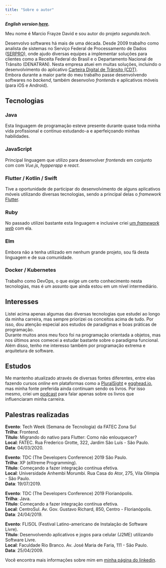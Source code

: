```yaml
---
title: "Sobre o autor"
---
```


_**English version [here](/about).**_
  
Meu nome é Marcio Frayze David e sou autor do projeto *segunda.tech*.
  
Desenvolvo softwares há mais de uma década. Desde 2009 trabalho como
analista de sistemas no Serviço Federal de Processamento de Dados
([SERPRO](https://serpro.gov.br)), onde ajudo diversas equipes a
implementar soluções para clientes como a Receita Federal do Brasil e
o Departamento Nacional de Trânsito (DENATRAN). Nesta empresa atuei
em muitas soluções, incluindo o desenvolvimento do aplicativo
[Carteira Digital de Trânsito (CDT)](https://servicos.serpro.gov.br/carteira-digital/).  
Embora durante a maior parte do meu trabalho passe desenvolvendo softwares
no *backend*, também desenvolvo *frontends* e aplicativos móveis (para iOS e
Android).

## Tecnologias

### Java
Esta linguagem de programação esteve presente durante quase toda minha vida
profissional e continuo estudando-a e aperfeiçoando minhas habilidades.

### JavaScript
Principal linguagem que utilizo para desenvolver *frontends* em conjunto com
com *Vue.js*, *hypperapp* e *react*.

### Flutter / Kotlin / Swift
Tive a oportunidade de participar do desenvolvimento de alguns aplicativos
móveis utilizando diversas tecnologias, sendo a principal delas o *framework* 
[Flutter](https://flutter.dev).

### Ruby
No passado utilizei bastante esta linguagem e inclusive criei [um *framework web*](https://github.com/marciofrayze/rackstep) com ela.

### Elm
Embora não a tenha utilizado em nenhum grande projeto, sou fã desta linguagem
e de sua comunidade.

### Docker / Kubernetes
Trabalho como DevOps, o que exige um certo conhecimento nesta tecnologias, mas
é um assunto que ainda estou em um nível intermediário.

## Interesses
Listei acima apenas algumas das diversas tecnologias que estudei ao longo da
minha carreira, mas sempre priorizei os conceitos acima de tudo. Por isso,
dou atenção especial aos estudos de paradigmas e boas práticas de programação.  
Durante muitos anos meu foco foi na programação orientada a objetos, mas nos
últimos anos comecei a estudar bastante sobre o paradigma funcional.  
Além disso, tenho me interesso também por programação extrema e arquitetura de software.  

## Estudos
Me mantenho atualizado através de diversas fontes diferentes, entre elas
fazendo cursos *online* em plataformas como a 
[PluralSight](https://pluralsight.com) e [egghead.io](https://egghead.com),
mas minha fonte preferida ainda continuam sendo os livros. Por isso mesmo, criei
um [podcast](https://segunda.tech/tags/podcast/) para falar apenas sobre os 
livros que influenciaram minha carreira.
  
## Palestras realizadas
**Evento**: Tech Week (Semana de Tecnologia) da FATEC Zona Sul  
**Trilha**: Frontend.  
**Título**: Migrando do nativo para Flutter: Como não enlouquecer?  
**Local**: FATEC. Rua Frederico Grotte, 322, Jardim São Luís - São Paulo.  
**Data**: 04/03/2020.  

**Evento**: TDC (The Developers Conference) 2019 São Paulo.  
**Trilha**: XP (eXtreme Programming).  
**Título**: Começando a fazer integração contínua efetiva.  
**Local**:  Universidade Anhembi Morumbi. Rua Casa do Ator, 275, Vila Olímpia - São Paulo.  
**Data**: 19/07/2019.  

**Evento**: TDC (The Developers Conference) 2019 Florianópolis.  
**Trilha**: Java.  
**Título**: Começando a fazer integração contínua efetiva.  
**Local**: CentroSul. Av. Gov. Gustavo Richard, 850, Centro - Florianópolis.  
**Data**: 24/04/2019.  

**Evento**: FLISOL (Festival Latino-americano de Instalação de Software Livre).  
**Título**: Desenvolvendo aplicativos e jogos para celular (J2ME) utilizando Software Livre.  
**Local**: Faculdade Rio Branco. Av. José Maria de Faria, 111 - São Paulo.  
**Data**: 25/04/2009.  

Você encontra mais informações sobre mim em [minha página do linkedin](https://www.linkedin.com/in/marcio-frayze).
